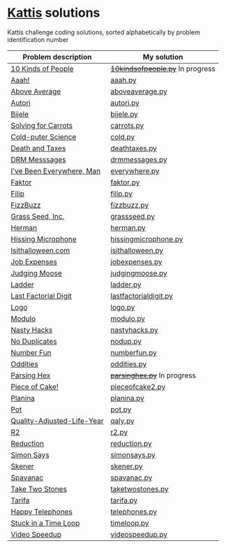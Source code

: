 # [Kattis](open.kattis.com) solutions

Kattis challenge coding solutions, sorted alphabetically by problem identification number

| Problem description | My solution |
| --- | --- |
[10 Kinds of People](http://open.kattis.com/problems/10kindsofpeople) | ~~[10kindsofpeople.py](https://github.com/shakenn0tstirred/kattis/pull/3/commits/b8748405319c5a5be9cfbdf2c0740059d036a6c8)~~  In progress
[Aaah!](http://open.kattis.com/problems/aaah) | [aaah.py](aaah.py)
[Above Average](http://open.kattis.com/problems/aboveaverage) | [aboveaverage.py](aboveaverage.py)
[Autori](http://open.kattis.com/problems/autori) | [autori.py](autori.py)
[Bijele](http://open.kattis.com/problems/bijele) | [bijele.py](bijele.py)
[Solving for Carrots](http://open.kattis.com/problems/carrots) | [carrots.py](carrots.py)
[Cold-puter Science](http://open.kattis.com/problems/cold) | [cold.py](cold.py)
[Death and Taxes](http://open.kattis.com/problems/deathtaxes) | [deathtaxes.py](deathtaxes.py)
[DRM Messsages](http://open.kattis.com/problems/drmmessages) | [drmmessages.py](drmmessages.py)
[I've Been Everywhere, Man](http://open.kattis.com/problems/everywhere) | [everywhere.py](everywhere.py)
[Faktor](http://open.kattis.com/problems/faktor) | [faktor.py](faktor.py)
[Filip](http://open.kattis.com/problems/filip) | [filip.py](filip.py)
[FizzBuzz](http://open.kattis.com/problems/aaah) | [fizzbuzz.py](fizzbuzz.py)
[Grass Seed, Inc.](http://open.kattis.com/problems/grassseed) | [grassseed.py](grassseed.py)
[Herman](http://open.kattis.com/problems/herman) | [herman.py](herman.py)
[Hissing Microphone](http://open.kattis.com/problems/hissingmicrophone) | [hissingmicrophone.py](hissingmicrophone.py)
[Isithalloween.com](http://open.kattis.com/problems/isithalloween) | [isithalloween.py](isithalloween.py)
[Job Expenses](http://open.kattis.com/problems/jobexpenses) | [jobexpenses.py](jobexpenses.py)
[Judging Moose](http://open.kattis.com/problems/judgingmoose) | [judgingmoose.py](judgingmoose.py)
[Ladder](http://open.kattis.com/problems/ladder) | [ladder.py](ladder.py)
[Last Factorial Digit](http://open.kattis.com/problems/lastfactorialdigit) | [lastfactorialdigit.py](lastfactorialdigit.py)
[Logo](http://open.kattis.com/problems/logo) | [logo.py](logo.py)
[Modulo](http://open.kattis.com/problems/modulo) | [modulo.py](modulo.py)
[Nasty Hacks](http://open.kattis.com/problems/nastyhacks) | [nastyhacks.py](nastyhacks.py)
[No Duplicates](http://open.kattis.com/problems/nodup) | [nodup.py](nodup.py)
[Number Fun](http://open.kattis.com/problems/numberfun) | [numberfun.py](numberfun.py)
[Oddities](http://open.kattis.com/problems/oddities) | [oddities.py](oddities.py)
[Parsing Hex](http://open.kattis.com/problems/parsinghex) | ~~[parsinghex.py](https://github.com/shakenn0tstirred/kattis/pull/2/commits/d6a4dbf2c3c4bb5991b859fbb2c5555b0d1b2f62)~~  In progress
[Piece of Cake!](http://open.kattis.com/problems/pieceofcake2) | [pieceofcake2.py](pieceofcake2.py)
[Planina](http://open.kattis.com/problems/planina) | [planina.py](planina.py)
[Pot](http://open.kattis.com/problems/pot) | [pot.py](pot.py)
[Quality-Adjusted-Life-Year](http://open.kattis.com/problems/qaly) | [qaly.py](qaly.py)
[R2](http://open.kattis.com/problems/r2) | [r2.py](r2.py)
[Reduction](http://open.kattis.com/problems/reduction) | [reduction.py](reduction.py)
[Simon Says](http://open.kattis.com/problems/simonsays) | [simonsays.py](simonsays.py)
[Skener](http://open.kattis.com/problems/skener) | [skener.py](skener.py)
[Spavanac](http://open.kattis.com/problems/spavanac) | [spavanac.py](spavanac.py)
[Take Two Stones](http://open.kattis.com/problems/taketwostones) | [taketwostones.py](taketwostones.py)
[Tarifa](http://open.kattis.com/problems/tarifa) | [tarifa.py](tarifa.py)
[Happy Telephones](http://open.kattis.com/problems/telephones) | [telephones.py](telephones.py)
[Stuck in a Time Loop](http://open.kattis.com/problems/timeloop) | [timeloop.py](timeloop.py)
[Video Speedup](http://open.kattis.com/problems/videospeedup) | [videospeedup.py](videospeedup.py)
